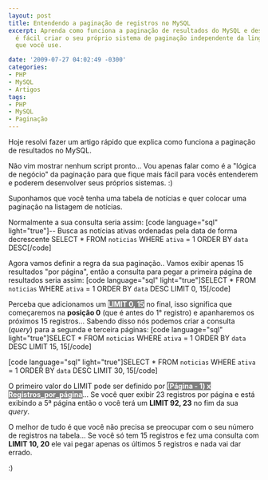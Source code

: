 ```yaml
---
layout: post
title: Entendendo a paginação de registros no MySQL
excerpt: Aprenda como funciona a paginação de resultados do MySQL e descubra como
  é fácil criar o seu próprio sistema de paginação independente da linguagem de programação
  que você use.

date: '2009-07-27 04:02:49 -0300'
categories:
- PHP
- MySQL
- Artigos
tags:
- PHP
- MySQL
- Paginação
---
```

Hoje resolvi fazer um artigo rápido que explica como funciona a paginação de resultados no MySQL.

Não vim mostrar nenhum script pronto... Vou apenas falar como é a "lógica de negócio" da paginação para que fique mais fácil para vocês entenderem e poderem desenvolver seus próprios sistemas. :)

Suponhamos que você tenha uma tabela de notícias e quer colocar uma paginação na listagem de notícias.

Normalmente a sua consulta seria assim:
[code language="sql" light="true"]-- Busca as notícias ativas ordenadas pela data de forma decrescente
SELECT * FROM `noticias` WHERE `ativa` = 1 ORDER BY `data` DESC[/code]

Agora vamos definir a regra da sua paginação.. Vamos exibir apenas 15 resultados "por página", então a consulta para pegar a primeira página de resultados seria assim:
[code language="sql" light="true"]SELECT * FROM `noticias` WHERE `ativa` = 1 ORDER BY `data` DESC LIMIT 0, 15[/code]

Perceba que adicionamos um <strong style="background: gray; color: white">LIMIT 0, 15</strong> no final, isso significa que começaremos na <strong>posição 0</strong> (que é antes do 1° registro) e apanharemos os próximos 15 registros... Sabendo disso nós podemos criar a consulta (<em>query</em>) para a segunda e terceira páginas:
[code language="sql" light="true"]SELECT * FROM `noticias` WHERE `ativa` = 1 ORDER BY `data` DESC LIMIT 15, 15[/code]


[code language="sql" light="true"]SELECT * FROM `noticias` WHERE `ativa` = 1 ORDER BY `data` DESC LIMIT 30, 15[/code]

O primeiro valor do LIMIT pode ser definido por <strong style="background: gray; color: white">(Página - 1) x Registros_por_página</strong>... Se você quer exibir 23 registros por página e está exibindo a 5ª página então o você terá um <strong>LIMIT 92, 23</strong> no fim da sua <em>query</em>.

O melhor de tudo é que você não precisa se preocupar com o seu número de registros na tabela... Se você só tem 15 registros e fez uma consulta com <strong>LIMIT 10, 20</strong> ele vai pegar apenas os últimos 5 registros e nada vai dar errado.

:)

